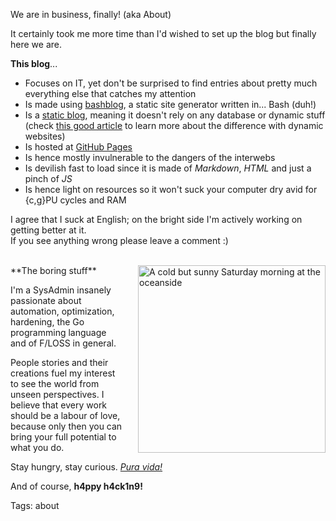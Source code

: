 We are in business, finally! (aka About)

It certainly took me more time than I'd wished to set up the blog but finally here we are.

**This blog**...

* Focuses on IT, yet don't be surprised to find entries about pretty much everything else that catches my attention
* Is made using [bashblog](https://github.com/cfenollosa/bashblog "Meet the little giant"), a static site generator written in... Bash (duh!)
* Is a [static blog](https://www.staticgen.com), meaning it doesn't rely on any database or dynamic stuff (check [this good article](https://davidwalsh.name/introduction-static-site-generators) to learn more about the difference with dynamic websites)
* Is hosted at [GitHub Pages](https://pages.github.com "GitHub Pages")
* Is hence mostly invulnerable to the dangers of the interwebs
* Is devilish fast to load since it is made of *Markdown*, *HTML* and just a pinch of *JS*
* Is hence light on resources so it won't suck your computer dry avid for {c,g}PU cycles and RAM

I agree that I suck at English; on the bright side I'm actively working on getting better at it.
<br>If you see anything wrong please leave a comment :)

<br>
<img src="https://raw.githubusercontent.com/i90rr/i90rr.github.io/master/resources/img/394089_ds.png" alt="A cold but sunny Saturday morning at the oceanside" title="A cold but sunny Saturday morning at the oceanside" align="right" width="300" height="300" style="margin-left: 25px">
**The boring stuff**

I'm a SysAdmin insanely passionate about automation, optimization, hardening, the Go programming language and of F/LOSS in general.

People stories and their creations fuel my interest to see the world from unseen perspectives. I believe that every work should be a labour of love, because only then you can bring your full potential to what you do.

Stay hungry, stay curious. _[Pura vida!](http://bestcostaricantours.com/about/puravida.html)_

And of course, **h4ppy h4ck1n9!**
<br>
<p align="center">
   
</p>

Tags: about
